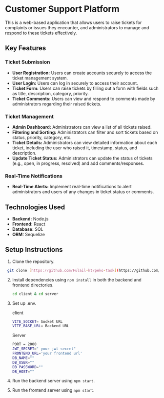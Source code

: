 # Customer Support Platform

This is a web-based application that allows users to raise tickets for complaints or issues they encounter, and administrators to manage and respond to these tickets effectively.

## Key Features

### Ticket Submission
- **User Registration:** Users can create accounts securely to access the ticket management system.
- **User Login:** Users can log in securely to access their account.
- **Ticket Form:** Users can raise tickets by filling out a form with fields such as title, description, category, priority.
- **Ticket Comments:** Users can view and respond to comments made by administrators regarding their raised tickets.

### Ticket Management
- **Admin Dashboard:** Administrators can view a list of all tickets raised.
- **Filtering and Sorting:** Administrators can filter and sort tickets based on status, priority, category, etc.
- **Ticket Details:** Administrators can view detailed information about each ticket, including the user who raised it, timestamp, status, and description.
- **Update Ticket Status:** Administrators can update the status of tickets (e.g., open, in progress, resolved) and add comments/responses.

### Real-Time Notifications
- **Real-Time Alerts:** Implement real-time notifications to alert administrators and users of any changes in ticket status or comments.

## Technologies Used
- **Backend:** Node.js
- **Frontend:** React
- **Database:** SQL
- **ORM:** Sequelize


## Setup Instructions
1. Clone the repository.
 ```sh
  git clone [https://github.com/Fulail-kt/peko-task](https://github.com/Fulail-kt/peko-task.git)
 ```
2. Install dependencies using `npm install` in both the backend and frontend directories.
   ```sh
   cd client & cd server
   ```
3. Set up .env.

   client
    ```sh
   VITE_SOCKET= Socket URL
   VITE_BASE_URL= Backend URL
   ```
    
   Server
    ```sh
    PORT = 2000
    JWT_SECRET=" your jwt secret"
    FRONTEND_URL='your frontend url'
    DB_NAME=""
   DB_USER=""
   DB_PASSWORD=""
   DB_HOST="" 
   ```
   
5. Run the backend server using `npm start`.
   
7. Run the frontend server using `npm start`.


